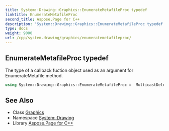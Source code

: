 ```yaml
---
title: System::Drawing::Graphics::EnumerateMetafileProc typedef
linktitle: EnumerateMetafileProc
second_title: Aspose.Page for C++
description: 'System::Drawing::Graphics::EnumerateMetafileProc typedef. The type of a callback fuction object used as an argument for EnumerateMetafile method in C++.'
type: docs
weight: 9000
url: /cpp/system.drawing/graphics/enumeratemetafileproc/
---
```

## EnumerateMetafileProc typedef


The type of a callback fuction object used as an argument for EnumerateMetafile method.

```cpp
using System::Drawing::Graphics::EnumerateMetafileProc =  MulticastDelegate<bool(Imaging::EmfPlusRecordType, int32_t, int32_t, IntPtr, Imaging::PlayRecordCallback)>
```

## See Also

* Class [Graphics](../)
* Namespace [System::Drawing](../../)
* Library [Aspose.Page for C++](../../../)
